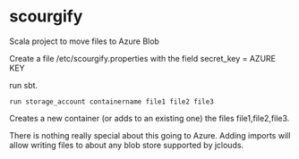 scourgify
=========

Scala project to move files to Azure Blob

Create a file /etc/scourgify.properties with the field secret_key = AZURE KEY

  
run sbt.

    run storage_account containername file1 file2 file3
  

Creates a new container (or adds to an existing one) the files file1,file2,file3.

There is nothing really special about this going to Azure. Adding imports
will allow writing files to about any blob store supported by jclouds.
